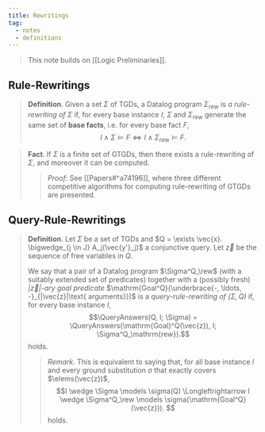 ```yaml
---
title: Rewritings
tag:
  - notes
  - definitions
---
```


> This note builds on [[Logic Preliminaries]].

## Rule-Rewritings

> **Definition**. Given a set $\Sigma$ of TGDs, a Datalog program $\Sigma_{\text{rew}}$ is *a rule-rewriting of $\Sigma$* if, for every base instance $I$, $\Sigma$ and $\Sigma_{\text{rew}}$ generate the same set of **base facts**, i.e. for every base fact $F$, $$I \wedge \Sigma \models F \Longleftrightarrow I \wedge \Sigma_{\text{rew}} \models F.$$

> **Fact**. If $\Sigma$ is a finite set of GTGDs, then there exists a rule-rewriting of $\Sigma$, and moreover it can be computed.
> 
> > *Proof*: See [[Papers#^a74196]], where three different competitive algorithms for computing rule-rewriting of GTGDs are presented.

## Query-Rule-Rewritings

> **Definition**. Let $\Sigma$ be a set of TGDs and $Q = \exists \vec{x}. \bigwedge_{j \in J} A_j(\vec{y'}_j)$ a conjunctive query. Let $\vec{z}$ be the sequence of free variables in $Q$. 
> 
> We say that a pair of a Datalog program $\Sigma^Q_\rew$ (with a suitably extended set of predicates) together with a (possibly fresh) *$|\vec{z}|$-ary goal predicate* $\mathrm{Goal^Q}(\underbrace{-, \ldots, -}_{|\vec{z}|\text{ arguments}})$ is a *query-rule-rewriting of $(\Sigma, Q)$* if, for every base instance $I$, $$\QueryAnswers(Q, I; \Sigma) = \QueryAnswers(\mathrm{Goal}^Q(\vec{z}), I; \Sigma^Q_\mathrm{rew}).$$ holds.
> 
> > *Remark*. This is equivalent to saying that, for all base instance $I$ and every ground substitution $\sigma$ that exactly covers $\elems(\vec{z})$, $$I \wedge \Sigma \models \sigma(Q) \Longleftrightarrow I \wedge \Sigma^Q_\rew \models \sigma(\mathrm{Goal^Q}(\vec{z})). $$ holds.

